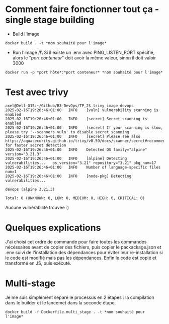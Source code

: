 # Comment faire fonctionner tout ça - single stage building

- Build l'image
```
docker build . -t *nom souhaité pour l'image*
```

- Run l'image
/!\ Si il existe un .env avec PING_LISTEN_PORT spécifié, alors le "*port conteneur*" doit avoir la même valeur, sinon il doit valoir 3000
```
docker run -p *port hôte*:*port conteneur* *nom souhaité pour l'image*
```

# Test avec trivy

```
axel@Dell-G15:~/Github/B3-DevOps/TP_2$ trivy image devops
2025-02-16T19:26:46+01:00	INFO	[vuln] Vulnerability scanning is enabled
2025-02-16T19:26:46+01:00	INFO	[secret] Secret scanning is enabled
2025-02-16T19:26:46+01:00	INFO	[secret] If your scanning is slow, please try '--scanners vuln' to disable secret scanning
2025-02-16T19:26:46+01:00	INFO	[secret] Please see also https://aquasecurity.github.io/trivy/v0.59/docs/scanner/secret#recommendation for faster secret detection
2025-02-16T19:26:46+01:00	INFO	Detected OS	family="alpine" version="3.21.3"
2025-02-16T19:26:46+01:00	INFO	[alpine] Detecting vulnerabilities...	os_version="3.21" repository="3.21" pkg_num=17
2025-02-16T19:26:46+01:00	INFO	Number of language-specific files	num=1
2025-02-16T19:26:46+01:00	INFO	[node-pkg] Detecting vulnerabilities...

devops (alpine 3.21.3)

Total: 0 (UNKNOWN: 0, LOW: 0, MEDIUM: 0, HIGH: 0, CRITICAL: 0)
```
Aucune vulnérabilité trouvée :)

# Quelques explications

J'ai choisi cet ordre de commande pour faire toutes les commandes nécéssaires avant de copier des fichiers, puis copier le packackage.json et .env suivi de l'installation des dépendances pour éviter leur re-installation si le code est modifié mais pas les dépendances.
Enfin le code est copié et transformé en JS, puis exécuté.

# Multi-stage

Je me suis simplement séparé le processus en 2 étapes : la compilation dans le builder et le lancemet dans la seconde étape.

```
docker build -f Dockerfile.multi_stage . -t *nom souhaité pour l'image*
```